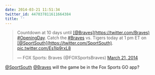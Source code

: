 ```yaml
---
date: 2014-03-21 11:51:34
twitter_id: 447037811611664384
title: ''
---
```


<blockquote class="twitter-tweet"><p lang="en" dir="ltr">Countdown at 10 days until <a href="https://twitter.com/Braves?ref_src=twsrc%5Etfw">[@Braves](https://twitter.com/Braves)</a> <a href="https://twitter.com/hashtag/OpeningDay?src=hash&amp;ref_src=twsrc%5Etfw">#OpeningDay</a>. Catch the <a href="https://twitter.com/hashtag/Braves?src=hash&amp;ref_src=twsrc%5Etfw">#Braves</a> vs. Tigers today at 1 pm ET on <a href="https://twitter.com/SportSouth?ref_src=twsrc%5Etfw">[@SportSouth](https://twitter.com/SportSouth)</a>. <a href="http://t.co/Es1Ip9rxL8">pic.twitter.com/Es1Ip9rxL8</a></p>&mdash; FOX Sports: Braves (@FOXSportsBraves) <a href="https://twitter.com/FOXSportsBraves/status/446993360180346880?ref_src=twsrc%5Etfw">March 21, 2014</a></blockquote>
<script async src="https://platform.twitter.com/widgets.js" charset="utf-8"></script>

[@SportSouth](https://twitter.com/SportSouth) [@Braves](https://twitter.com/Braves) will the game be in the Fox Sports GO app?

